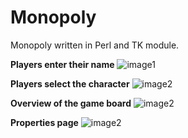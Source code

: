 # Monopoly
Monopoly written in Perl and TK module.

**Players enter their name**
![image1](https://github.com/wai25/Monopoly/blob/master/images/1.png)

**Players select the character**
![image2](https://github.com/wai25/Monopoly/blob/master/images/2.png)

**Overview of the game board**
![image2](https://github.com/wai25/Monopoly/blob/master/images/3.png)

**Properties page**
![image2](https://github.com/wai25/Monopoly/blob/master/images/4.png)
